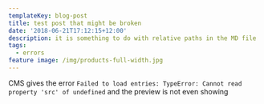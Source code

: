 ```yaml
---
templateKey: blog-post
title: test post that might be broken
date: '2018-06-21T17:12:15+12:00'
description: it is something to do with relative paths in the MD file
tags:
  - errors
feature image: /img/products-full-width.jpg
---
```

CMS gives the error `Failed to load entries: TypeError: Cannot read property 'src' of undefined` and the preview is not even showing
